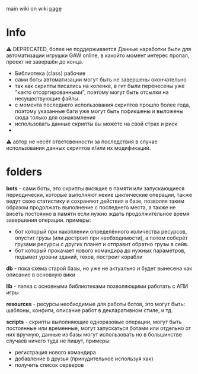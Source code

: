 main wiki on wiki [page](/wiki)
# Info
:warning: DEPRECATED, более не поддерживается
Данные наработки были для автоматизации игрушки GAW online, в какойто момент интерес пропал, проект не завершён до конца.

- Библиотека (class) рабочие
- сами боты автоматизации могут быть не завершены окончательно
- так как скрипты писались на коленке, в гит были перенесены уже "както отсортированными", поэтому могут быть отсылки на несуществующие файлы.
- с момента последнего использования скриптов прошло более года, поэтому указанные баги уже могут быть пофикшены и выложены сюда только для ознакомления
- использовать данные скрипты вы можете на свой страх и риск
-
:warning: автор не несёт ответсвенности за последствия в случае использования данных скриптов и/или их модификаций.

# folders

**bots** - сами боты, это скрипты висящие в памяти или запускающиеся периодически, которые выполняют некие циклические операции, также ведут свою статистику и сохраняют действия в базе, позволяя таким образом продолжать выполнение с последнего места, а также не висеть постоянно в памяти если нужно ждать продолжительное время завершения операции.
примеры: 
- бот который при накоплении определённого количества ресурсов, опустит грузы (или достроит при необходимости), а потом соберёт грузами ресурсы с других планет и отправит обратно грузы в сейв.
- бот который прокачает нового командира до нужных параметров, подымет уровни зданий, техов, построит корабли

**db** - пока схема старой базы, но уже не актуально и будет вынесена как описание в основную вики

**lib** - папка с основными библиотеками позволяющими работать с АПИ игры

**resources** - ресурсы необходимые для работы ботов, это могут быть: шаблоны, конфиги, описание работ в декларативном стиле, и тд.

**scripts** - скрипты выполняющие одноразовые операции, могут быть постоянные или временные, могут запускаться ботами или отдельно от них вручную, данные из базы могут использовать но в большинстве случаев ничего туда не пишут, 
примеры: 
- регистрация нового командира
- добавление в друзья (принудительное используя хак)
- получить список серверов

